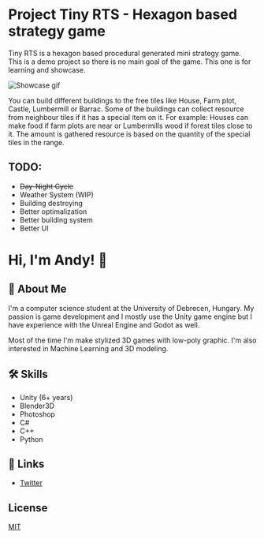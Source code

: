 # Project Tiny RTS - Hexagon based strategy game
Tiny RTS is a hexagon based procedural generated mini strategy game. This is a demo project so there is no main goal of the game. This one is for learning and showcase.

![Showcase gif](https://github.com/czanikan/Project_TinyRTS/blob/master/gifs/building.gif)
 
 You can build different buildings to the free tiles like House, Farm plot, Castle, Lumbermill or Barrac. Some of the buildings can collect resource from neighbour tiles if it has a special item on it. For example: Houses can make food if farm plots are near or Lumbermills wood if forest tiles close to it. The amount is gathered resource is based on the quantity of the special tiles in the range. 
 
## TODO:
 * ~~Day-Night Cycle~~
 * Weather System (WIP)
 * Building destroying
 * Better optimalization
 * Better building system
 * Better UI
   
# Hi, I'm Andy! 👋

## 🚀 About Me
I'm a computer science student at the University of Debrecen, Hungary.
My passion is game development and I mostly use the Unity game engine but I have experience with the Unreal Engine and Godot as well.

Most of the time I'm make stylized 3D games with low-poly graphic.
I'm also interested in Machine Learning and 3D modeling.

## 🛠 Skills
* Unity (6+ years)
* Blender3D
* Photoshop
* C#
* C++
* Python


## 🔗 Links
* [Twitter](https://twitter.com/goblinatron)
## License

[MIT](https://choosealicense.com/licenses/mit/)

